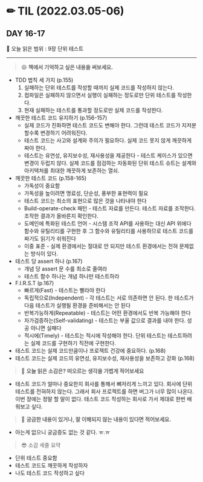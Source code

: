 # ✏ TIL (2022.03.05-06)

## DAY 16-17

📖 오늘 읽은 범위 : 9장 단위 테스트

---

> 😄 **책에서 기억하고 싶은 내용을 써보세요.**

- TDD 법칙 세 가지 (p.155)
  1. 실패하는 단위 테스트를 작성할 때까지 실제 코드를 작성하지 않는다.
  2. 컴파일은 실패하지 않으면서 실행이 실패하는 정도로만 단위 테스트를 작성한다.
  3. 현재 실패하는 테스트를 통과할 정도로만 실제 코드를 작성한다.
- 깨끗한 테스트 코드 유지하기 (p.156-157)
  - 실제 코드가 진화하면 테스트 코드도 변해야 한다. 그런데 테스트 코드가 지저분할수록 변경하기 어려워진다.
  - 테스트 코드는 사고와 설계와 주의가 필요하다. 실제 코드 못지 않게 깨끗하게 짜야 한다.
  - 테스트는 유연성, 유지보수성, 재사용성을 제공한다 - 테스트 케이스가 있으면 변경이 두럽지 않다. 실제 코드를 점검하는 자동화된 단위 테스트 슈트는 설계와 아키텍처를 최대한 깨끗하게 보존하는 열쇠.
- 깨끗한 테스트 코드 (p.158-165)
  - 가독성이 중요함
  - 가독성을 높이려면 명료성, 단순성, 풍부한 표현력이 필요
  - 테스트 코드는 최소의 표현으로 많은 것을 나타내야 한다
  - Build-operate-check 패턴 - 테스트 자료를 만든다. 테스트 자료를 조작한다. 조작한 결과가 올바른지 확인한다.
  - 도메인에 특화된 테스트 언어 - 시스템 조작 API를 사용하는 대신 API 위에다 함수와 유틸리티를 구현한 후 그 함수와 유틸리티를 사용하므로 테스트 코드를 짜기도 읽기가 쉬워진다
  - 이중 표준 - 실제 환경에서는 절대로 안 되지만 테스트 환경에서는 전혀 문제없는 방식이 있다.
- 테스트 당 assert 하나 (p.167)
  - 개념 당 assert 문 수를 최소로 줄여라
  - 테스트 함수 하나는 개념 하나만 테스트하라
- F.I.R.S.T (p.167)
  - 빠르게(Fast) - 테스트는 빨라야 한다
  - 독립적으로(Independent) - 각 테스트는 서로 의존하면 안 된다. 한 테스트가 다음 테스트가 실행될 환경을 준비해서는 안  된다
  - 반복가능하게(Repeatable) - 테스트는 어떤 환경에서도 반복 가능해야 한다
  - 자가검증하는(Self-validating) - 테스트는 부울 값으로 결과를 내야 한다. 성공 아니면 실패다
  - 적시에(Timely) - 테스트는 적시에 작성해야 한다. 단위 테스트는 테스트하려는 실제 코드를 구현하기 직전에 구현한다.
- 테스트 코드는 실제 코드만큼이나 프로젝트 건강에 중요하다. (p.168)
- 테스트 코드는 실제 코드의 유연성, 유지보수성, 재사용성을 보존하고 강화 (p.168)

> 🤔 **오늘 읽은 소감은? 떠오르는 생각을 가볍게 적어보세요**

- 테스트 코드가 얼마나 중요한지 회사를 통해서 뼈저리게 느끼고 있다. 회사에 단위 테스트를 전혀하지 않는다. 그래서 회사 프로젝트를 하면 버그가 너무 많이 나온다. 이번 장에는 정말 할 말이 없다. 테스트 코드 작성하는 회사로 가서 제대로 한번 배워보고 싶다.
  
> 🔎 **궁금한 내용이 있거나, 잘 이해되지 않는 내용이 있다면 적어보세요.**

- 아는게 없으니 궁금증도 없는 것 같다. ㅠ.ㅠ

> 😎 소감 세줄 요약

- 단위 테스트 중요함
- 테스트 코드도 깨끗하게 작성하자
- 나도 테스트 코드 작성하고 싶다